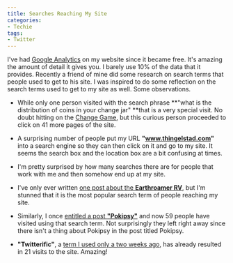 ```yaml
---
title: Searches Reaching My Site
categories:
- Techie
tags:
- Twitter
---
```


I've had [Google Analytics](http://analytics.google.com/) on my website since it became free. It's amazing the amount of detail it gives you. I barely use 10% of the data that it provides.
Recently a friend of mine did some research on search terms that people used to get to his site. I was inspired to do some reflection on the search terms used to get to my site as well. Some observations.



  * While only one person visited with the search phrase **"what is the distribution of coins in your change jar" **that is a very special visit. No doubt hitting on the [Change Game](http://thingelstad.com/s/geek/change-game/img), but this curious person proceeded to click on 41 more pages of the site.


  * A surprising number of people put my URL **"www.thingelstad.com"** into a search engine so they can then click on it and go to my site. It seems the search box and the location box are a bit confusing at times.


  * I'm pretty surprised by how many searches there are for people that work with me and then somehow end up at my site.


  * I've only ever written [one post about the **Earthroamer RV**](http://thingelstad.com/s/uncategorized/earthroamer-now-this-is-an-rv/img), but I'm stunned that it is the most popular search term of people reaching my site.


  * Similarly, I once [entitled a post **"Pokipsy"**](http://thingelstad.com/s/uncategorized/pokipsy/img) and now 59 people have visited using that search term. Not surprisingly they left right away since there isn't a thing about Pokipsy in the post titled Pokipsy.


  * **"Twitterific"**, a [term I used only a two weeks ago](http://thingelstad.com/s/geek/twitterific/img), has already resulted in 21 visits to the site. Amazing!


